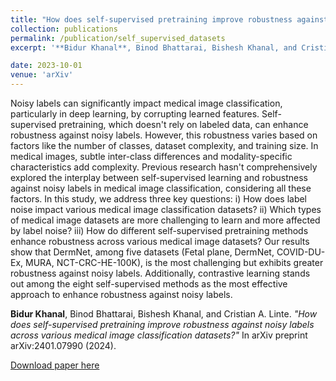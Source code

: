 ```yaml
---
title: "How does self-supervised pretraining improve robustness against noisy labels across various medical image classification datasets?"
collection: publications
permalink: /publication/self_supervised_datasets
excerpt: '**Bidur Khanal**, Binod Bhattarai, Bishesh Khanal, and Cristian A. Linte. *"How does self-supervised pretraining improve robustness against noisy labels across various medical image classification datasets?"* In arXiv preprint arXiv:2401.07990 (2024).'

date: 2023-10-01
venue: 'arXiv'
---
```

Noisy labels can significantly impact medical image classification, particularly in deep learning, by corrupting learned features. Self-supervised pretraining, which doesn't rely on labeled data, can enhance robustness against noisy labels. However, this robustness varies based on factors like the number of classes, dataset complexity, and training size. In medical images, subtle inter-class differences and modality-specific characteristics add complexity. Previous research hasn't comprehensively explored the interplay between self-supervised learning and robustness against noisy labels in medical image classification, considering all these factors. In this study, we address three key questions: i) How does label noise impact various medical image classification datasets? ii) Which types of medical image datasets are more challenging to learn and more affected by label noise? iii) How do different self-supervised pretraining methods enhance robustness across various medical image datasets? Our results show that DermNet, among five datasets (Fetal plane, DermNet, COVID-DU-Ex, MURA, NCT-CRC-HE-100K), is the most challenging but exhibits greater robustness against noisy labels. Additionally, contrastive learning stands out among the eight self-supervised methods as the most effective approach to enhance robustness against noisy labels.

**Bidur Khanal**, Binod Bhattarai, Bishesh Khanal, and Cristian A. Linte. *"How does self-supervised pretraining improve robustness against noisy labels across various medical image classification datasets?"* In arXiv preprint arXiv:2401.07990 (2024).

[Download paper here](https://arxiv.org/pdf/2401.07990)



